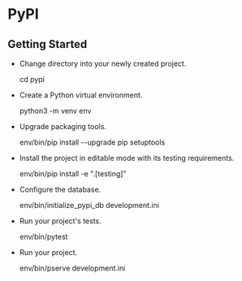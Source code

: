 PyPI
====

Getting Started
---------------

- Change directory into your newly created project.

    cd pypi

- Create a Python virtual environment.

    python3 -m venv env

- Upgrade packaging tools.

    env/bin/pip install --upgrade pip setuptools

- Install the project in editable mode with its testing requirements.

    env/bin/pip install -e ".[testing]"

- Configure the database.

    env/bin/initialize_pypi_db development.ini

- Run your project's tests.

    env/bin/pytest

- Run your project.

    env/bin/pserve development.ini
